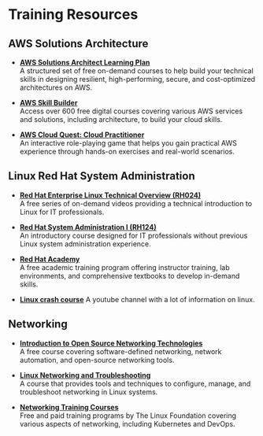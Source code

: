 # Training Resources

## AWS Solutions Architecture

- **[AWS Solutions Architect Learning Plan](https://aws.amazon.com/training/learn-about/architect/)**  
  A structured set of free on-demand courses to help build your technical skills in designing resilient, high-performing, secure, and cost-optimized architectures on AWS.

- **[AWS Skill Builder](https://skillbuilder.aws/)**  
  Access over 600 free digital courses covering various AWS services and solutions, including architecture, to build your cloud skills.

- **[AWS Cloud Quest: Cloud Practitioner](https://aws.amazon.com/blogs/training-and-certification/make-the-most-of-free-training-from-aws-training-and-certification/)**  
  An interactive role-playing game that helps you gain practical AWS experience through hands-on exercises and real-world scenarios.

## Linux Red Hat System Administration

- **[Red Hat Enterprise Linux Technical Overview (RH024)](https://www.redhat.com/en/services/training/red-hat-enterprise-linux)**  
  A free series of on-demand videos providing a technical introduction to Linux for IT professionals.

- **[Red Hat System Administration I (RH124)](https://www.redhat.com/en/services/training/rh124-red-hat-system-administration-i)**  
  An introductory course designed for IT professionals without previous Linux system administration experience.

- **[Red Hat Academy](https://www.redhat.com/en/blog/red-hat-provides-free-learning-opportunities)**  
  A free academic training program offering instructor training, lab environments, and comprehensive textbooks to develop in-demand skills.
- **[Linux crash course](https://www.youtube.com/playlist?list=PLT98CRl2KxKHKd_tH3ssq0HPrThx2hESW)**
  A youtube channel with a lot of information on linux.

## Networking

- **[Introduction to Open Source Networking Technologies](https://training.linuxfoundation.org/training/introduction-to-open-source-networking-technologies/)**  
  A free course covering software-defined networking, network automation, and open-source networking tools.

- **[Linux Networking and Troubleshooting](https://www.pluralsight.com/cloud-guru/courses/linux-networking-and-troubleshooting)**  
  A course that provides tools and techniques to configure, manage, and troubleshoot networking in Linux systems.

- **[Networking Training Courses](https://training.linuxfoundation.org/networking/)**  
  Free and paid training programs by The Linux Foundation covering various aspects of networking, including Kubernetes and DevOps.
